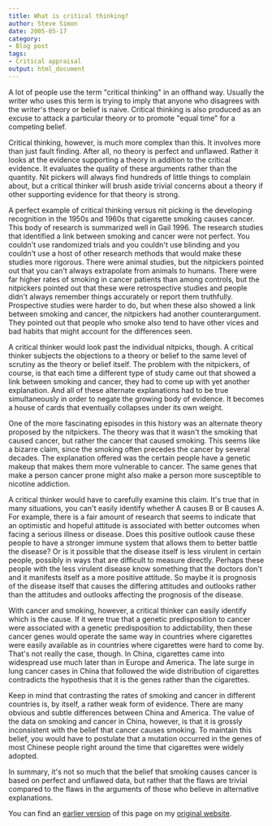 ```yaml
---
title: What is critical thinking?
author: Steve Simon
date: 2005-05-17
category:
- Blog post
tags:
- Critical appraisal
output: html_document
---
```

A lot of people use the term \"critical thinking\" in an offhand way.
Usually the writer who uses this term is trying to imply that anyone who
disagrees with the writer\'s theory or belief is naive. Critical
thinking is also produced as an excuse to attack a particular theory or
to promote \"equal time\" for a competing belief.

Critical thinking, however, is much more complex than this. It involves
more than just fault finding. After all, no theory is perfect and
unflawed. Rather it looks at the evidence supporting a theory in
addition to the critical evidence. It evaluates the quality of these
arguments rather than the quantity. Nit pickers will always find
hundreds of little things to complain about, but a critical thinker will
brush aside trivial concerns about a theory if other supporting evidence
for that theory is strong.

A perfect example of critical thinking versus nit picking is the
developing recognition in the 1950s and 1960s that cigarette smoking
causes cancer. This body of research is summarized well in Gail 1996.
The research studies that identified a link between smoking and cancer
were not perfect. You couldn\'t use randomized trials and you couldn\'t
use blinding and you couldn\'t use a host of other research methods that
would make these studies more rigorous. There were animal studies, but
the nitpickers pointed out that you can\'t always extrapolate from
animals to humans. There were far higher rates of smoking in cancer
patients than among controls, but the nitpickers pointed out that these
were retrospective studies and people didn\'t always remember things
accurately or report them truthfully.  Prospective studies were harder
to do, but when these also showed a link between smoking and cancer, the
nitpickers had another counterargument. They pointed out that people who
smoke also tend to have other vices and bad habits that might account
for the differences seen.

A critical thinker would look past the individual nitpicks, though. A
critical thinker subjects the objections to a theory or belief to the
same level of scrutiny as the theory or belief itself. The problem with
the nitpickers, of course, is that each time a different type of study
came out that showed a link between smoking and cancer, they had to come
up with yet another explanation. And all of these alternate explanations
had to be true simultaneously in order to negate the growing body of
evidence. It becomes a house of cards that eventually collapses under
its own weight.

One of the more fascinating episodes in this history was an alternate
theory proposed by the nitpickers. The theory was that it wasn\'t the
smoking that caused cancer, but rather the cancer that caused smoking.
This seems like a bizarre claim, since the smoking often precedes the
cancer by several decades. The explanation offered was the certain
people have a genetic makeup that makes them more vulnerable to cancer.
The same genes that make a person cancer prone might also make a person
more susceptible to nicotine addiction.

A critical thinker would have to carefully examine this claim. It\'s
true that in many situations, you can\'t easily identify whether A
causes B or B causes A. For example, there is a fair amount of research
that seems to indicate that an optimistic and hopeful attitude is
associated with better outcomes when facing a serious illness or
disease. Does this positive outlook cause these people to have a
stronger immune system that allows them to better battle the disease? Or
is it possible that the disease itself is less virulent in certain
people, possibly in ways that are difficult to measure directly. Perhaps
these people with the less virulent disease know something that the
doctors don\'t and it manifests itself as a more positive attitude. So
maybe it is prognosis of the disease itself that causes the differing
attitudes and outlooks rather than the attitudes and outlooks affecting
the prognosis of the disease.

With cancer and smoking, however, a critical thinker can easily identify
which is the cause. If it were true that a genetic predisposition to
cancer were associated with a genetic predisposition to addictability,
then these cancer genes would operate the same way in countries where
cigarettes were easily available as in countries where cigarettes were
hard to come by. That\'s not really the case, though. In China,
cigarettes came into widespread use much later than in Europe and
America. The late surge in lung cancer cases in China that followed the
wide distribution of cigarettes contradicts the hypothesis that it is
the genes rather than the cigarettes.

Keep in mind that contrasting the rates of smoking and cancer in
different countries is, by itself, a rather weak form of evidence. There
are many obvious and subtle differences between China and America. The
value of the data on smoking and cancer in China, however, is that it is
grossly inconsistent with the belief that cancer causes smoking. To
maintain this belief, you would have to postulate that a mutation
occurred in the genes of most Chinese people right around the time that
cigarettes were widely adopted.

In summary, it\'s not so much that the belief that smoking causes cancer
is based on perfect and unflawed data, but rather that the flaws are
trivial compared to the flaws in the arguments of those who believe in
alternative explanations.

You can find an [earlier version](http://www.pmean.com/05/CriticalThinking.html) of this page on my [original website](http://www.pmean.com/original_site.html).

